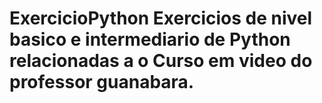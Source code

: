 # ExercicioPython Exercicios de nivel basico e intermediario de Python relacionadas a o Curso em video do professor guanabara.



